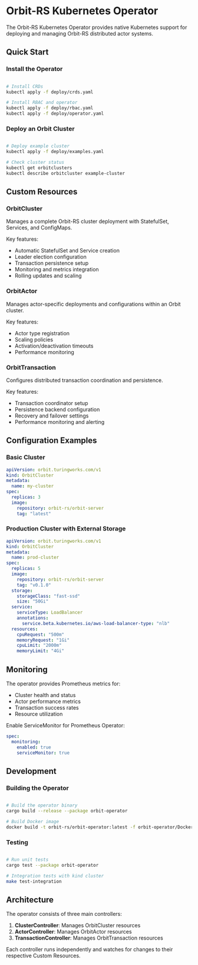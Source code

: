 # Orbit-RS Kubernetes Operator

The Orbit-RS Kubernetes Operator provides native Kubernetes support for deploying and managing Orbit-RS distributed actor systems.

## Quick Start

### Install the Operator

```bash

# Install CRDs
kubectl apply -f deploy/crds.yaml

# Install RBAC and operator
kubectl apply -f deploy/rbac.yaml
kubectl apply -f deploy/operator.yaml
```

### Deploy an Orbit Cluster

```bash

# Deploy example cluster
kubectl apply -f deploy/examples.yaml

# Check cluster status
kubectl get orbitclusters
kubectl describe orbitcluster example-cluster
```

## Custom Resources

### OrbitCluster

Manages a complete Orbit-RS cluster deployment with StatefulSet, Services, and ConfigMaps.

Key features:
- Automatic StatefulSet and Service creation
- Leader election configuration
- Transaction persistence setup
- Monitoring and metrics integration
- Rolling updates and scaling

### OrbitActor

Manages actor-specific deployments and configurations within an Orbit cluster.

Key features:
- Actor type registration
- Scaling policies
- Activation/deactivation timeouts
- Performance monitoring

### OrbitTransaction

Configures distributed transaction coordination and persistence.

Key features:
- Transaction coordinator setup
- Persistence backend configuration
- Recovery and failover settings
- Performance monitoring and alerting

## Configuration Examples

### Basic Cluster

```yaml
apiVersion: orbit.turingworks.com/v1
kind: OrbitCluster
metadata:
  name: my-cluster
spec:
  replicas: 3
  image:
    repository: orbit-rs/orbit-server
    tag: "latest"
```

### Production Cluster with External Storage

```yaml
apiVersion: orbit.turingworks.com/v1
kind: OrbitCluster
metadata:
  name: prod-cluster
spec:
  replicas: 5
  image:
    repository: orbit-rs/orbit-server
    tag: "v0.1.0"
  storage:
    storageClass: "fast-ssd"
    size: "50Gi"
  service:
    serviceType: LoadBalancer
    annotations:
      service.beta.kubernetes.io/aws-load-balancer-type: "nlb"
  resources:
    cpuRequest: "500m"
    memoryRequest: "1Gi"
    cpuLimit: "2000m"
    memoryLimit: "4Gi"
```

## Monitoring

The operator provides Prometheus metrics for:
- Cluster health and status
- Actor performance metrics
- Transaction success rates
- Resource utilization

Enable ServiceMonitor for Prometheus Operator:

```yaml
spec:
  monitoring:
    enabled: true
    serviceMonitor: true
```

## Development

### Building the Operator

```bash

# Build the operator binary
cargo build --release --package orbit-operator

# Build Docker image
docker build -t orbit-rs/orbit-operator:latest -f orbit-operator/Dockerfile .
```

### Testing

```bash

# Run unit tests
cargo test --package orbit-operator

# Integration tests with kind cluster
make test-integration
```

## Architecture

The operator consists of three main controllers:

1. **ClusterController**: Manages OrbitCluster resources
2. **ActorController**: Manages OrbitActor resources  
3. **TransactionController**: Manages OrbitTransaction resources

Each controller runs independently and watches for changes to their respective Custom Resources.